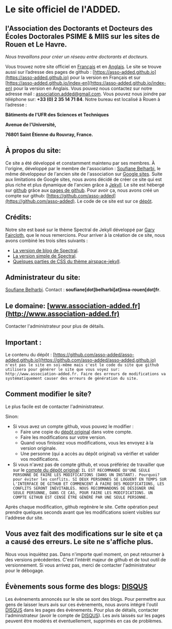 # Le site officiel de l'ADDED.
## l'Association des Doctorants et Docteurs des Écoles Doctorales PSIME &  MIIS sur les sites de Rouen et Le Havre.

*Nous travaillons pour créer un réseau entre  doctorants et  docteurs.*

Vous trouvez notre site officiel en [Français](http://www.association-added.fr)
et en [Anglais](http://www.association-added.fr/index-en).
Le site se trouve aussi sur l’adresse des pages de github : [https://asso-added.github.io](https://asso-added.github.io) pour la version en Français et sur [https://asso-added.github.io/index-en](https://asso-added.github.io/index-en) pour la version en Anglais.
Vous pouvez nous contactez sur notre adresse mail : [association.added@gmail.com](mailto:association.added@gmail.com). Vous pouvez nous joindre par téléphone sur: **+33 (0) 2 35 14 71 84**. Notre bureau est localisé à Rouen à l’adresse :

**Bâtiments de l'UFR des Sciences et Techniques**

**Avenue de l'Université,**
 
**76801 Saint Ètienne du Rouvray, France.**


## À propos du site:
Ce site a été développé et constamment maintenu par ses membres. À l'origine, développé par le membre de l'association : [Soufiane Belharbi](https://sbelharbi.github.io), le même développeur de l'ancien site de l'association sur [Google sites](https://sites.google.com/prod/view/association-added/accueil). Suite aux limitations de Google sites, nous avons décidé de créer ce site qui est plus riche et plus dynamique de l'ancien grâce à [Jekyll](https://jekyllrb.com/). Le site est hébergé sur [github](https://github.com) grâce aux [pages de github](https://pages.github.com/). Pour avoir ça, nous avons créé un compte sur github: [https://github.com/asso-added](https://github.com/asso-added). Le code de ce site est sur ce [dépôt](https://github.com/asso-added/asso-added.github.io).

## Crédits:
Notre site est basé sur le thème Spectral de Jekyll développé par [Gary Faircloth](https://github.com/arkadianriver), que le nous remercions. Pour arriver à la création de ce site, nous avons combiné les trois sites suivants :
* [La version de blog de Spectral](https://github.com/arkadianriver/arkadianriver.com).
* [La version simple de Spectral](https://github.com/arkadianriver/spectral).
* [Quelques parties de CSS du thème airspace-jekyll](https://github.com/luminousrubyist/airspace-jekyll).

## Administrateur du site:
[Soufiane Belharbi](https://sbelharbi.gtihub.io). Contact : **soufiane[dot]belharbi[at]insa-rouen[dot]fr**.

## Le domaine: [www.association-added.fr](http://www.association-added.fr)
Contacter l'administrateur pour plus de détails.

## **Important** :
Le contenu du dépôt : [https://github.com/asso-added/asso-added.github.io](https://github.com/asso-added/asso-added.github.io) `n'est pas le site en soi-même mais c'est le code du site que github utilisera pour générer le site que vous voyez sur: http://www.association-added.fr. Faire des erreurs de modifications va systématiquement causer des erreurs de génération du site.`

## **Comment modifier le site?**
Le plus facile est de contacter l'administrateur.

Sinon:
* Si vous avez un compte github, vous pouvez le modifier :
  * Faire une copie du [dépôt original](https://github.com/asso-added/asso-added.github.io) dans votre compte.
  * Faire les modifications sur votre version.
  * Quand vous finissiez vous modifications, vous les envoyez à la version originale.
  * Une personne (qui a accès au dépôt original) va vérifier et valider vos modifications.
* Si vous n'avez pas de compte github, et vous préfériez de travailler que sur le [compte du dépôt original](https://github.com/asso-added): `IL EST RECOMMANDÉ QU'UNE SEULE PERSONNE DE FAIRE LES MODIFICATIONS (DANS UN INSTANT). Pourquoi? pour éviter les conflits. SI DEUX PERSONNES SE LOGUENT EN TEMPS SUR L'INTERFACE DE GITHUB ET COMMENCENT À FAIRE DES MODIFICATIONS, LES CONFLITS SERONT INÉVITABLES. NOUS RECOMMANDONS DE DÉSIGNER UNE SEULE PERSONNE, DANS CE CAS, POUR FAIRE LES MODIFICATIONS. UN COMPTE GITHUB EST CENSÉ ÊTRE GÉNÉRÉ PAR UNE SEULE PERSONNE.`


Après chaque modification, github regénère le site. Cette opération peut prendre quelques seconds avant que les modifications soient visibles sur l'addrese dur site.

## **Vous avez fait des modifications sur le site et ça a causé des erreurs. Le site ne s'affiche plus.**
Nous vous inquiétez pas. Dans n'importe quel moment, on peut retourner à des versions précédentes. C'est l'intérêt majeur de github et de tout outil de versionnement. Si vous arrivez pas, merci de contacter l'administrateur pour le débogage.

## Évènements sous forme des blogs: [DISQUS](https://disqus.com/)
Les évènements annoncés sur le site se sont des blogs. Pour permettre aux gens de laisser leurs avis sur ces évènements, nous avons intégré l'outil [DISQUS](https://disqus.com/) dans les pages des évènements. Pour plus de détails, contacter l'administrateur (avoir le compte de [DISQUS](https://disqus.com/)). Les avis laissés sur les pages peuvent être modérés et éventuellement, supprimés en cas de problèmes.
